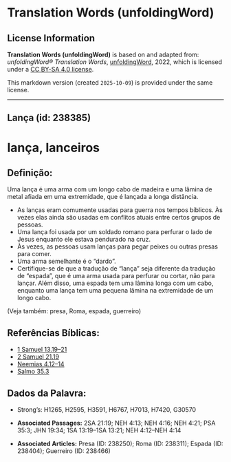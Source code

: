 # Translation Words (unfoldingWord)

## License Information

**Translation Words (unfoldingWord)** is based on and adapted from: _unfoldingWord® Translation Words_, [unfoldingWord](https://unfoldingword.org/utw), 2022, which is licensed under a [CC BY-SA 4.0 license](https://creativecommons.org/licenses/by-sa/4.0/legalcode.en).

This markdown version (created `2025-10-09`) is provided under the same license.



--------------------------------

## Lança (id: 238385)

lança, lanceiros
================

Definição:
----------

Uma lança é uma arma com um longo cabo de madeira e uma lâmina de metal afiada em uma extremidade, que é lançada a longa distância.

* As lanças eram comumente usadas para guerra nos tempos bíblicos. Às vezes elas ainda são usadas em conflitos atuais entre certos grupos de pessoas.
* Uma lança foi usada por um soldado romano para perfurar o lado de Jesus enquanto ele estava pendurado na cruz.
* Às vezes, as pessoas usam lanças para pegar peixes ou outras presas para comer.
* Uma arma semelhante é o “dardo”.
* Certifique\-se de que a tradução de “lança” seja diferente da tradução de “espada”, que é uma arma usada para perfurar ou cortar, não para lançar. Além disso, uma espada tem uma lâmina longa com um cabo, enquanto uma lança tem uma pequena lâmina na extremidade de um longo cabo.

(Veja também: presa, Roma, espada, guerreiro)

Referências Bíblicas:
---------------------

* [1 Samuel 13\.19–21](https://ref.ly/1Sam13:19-1Sam13:21)
* [2 Samuel 21\.19](https://ref.ly/2Sam21:19)
* [Neemias 4\.12–14](https://ref.ly/Neh4:12-Neh4:14)
* [Salmo 35\.3](https://ref.ly/Ps35:3)

Dados da Palavra:
-----------------

* Strong’s: H1265, H2595, H3591, H6767, H7013, H7420, G30570

* **Associated Passages:** 2SA 21:19; NEH 4:13; NEH 4:16; NEH 4:21; PSA 35:3; JHN 19:34; 1SA 13:19–1SA 13:21; NEH 4:12–NEH 4:14
* **Associated Articles:** Presa (ID: 238250); Roma (ID: 238311); Espada (ID: 238404); Guerreiro (ID: 238466)

